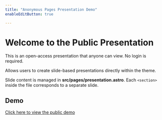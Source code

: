```yaml
---
title: "Anonymous Pages Presentation Demo"
enableEditButton: true

---
```


# Welcome to the Public Presentation

This is an open-access presentation that anyone can view. No login is required.

Allows users to create slide-based presentations directly within the theme.

Slide content is managed in **src/pages/presentation.astro**.
Each `<section>` inside the file corresponds to a separate slide.



## Demo  

<a href="/public-presentation" target="_blank">Click here to view the public demo</a>